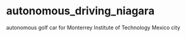 # autonomous_driving_niagara
 autonomous golf car for Monterrey Institute of Technology Mexico city
